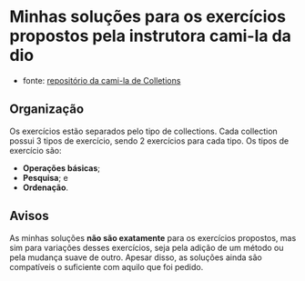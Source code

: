 # Minhas soluções para os exercícios propostos pela instrutora cami-la da dio
- fonte: [repositório da cami-la de Colletions](https://github.com/cami-la/collections-java-api-2023/)
## Organização
Os exercícios estão separados pelo tipo de collections. 
Cada collection possui 3 tipos de exercício, sendo 2 exercícios para cada tipo.
Os tipos de exercício são:
- **Operações básicas**;
- **Pesquisa**; e
- **Ordenação**.
## Avisos
As minhas soluções **não são exatamente** para os exercícios propostos, mas sim para
variações desses exercícios, seja pela adição de um método ou pela mudança suave de 
outro. Apesar disso, as soluções ainda são compatíveis o suficiente com aquilo que foi
pedido.

